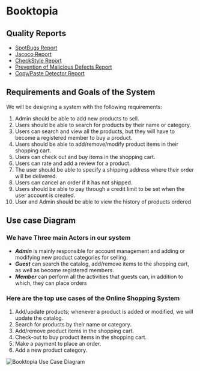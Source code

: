 # Booktopia
## Quality Reports
* [SpotBugs Report](https://mohamed-saber-97.github.io/booktopia/spotbugs.html)
* [Jacoco Report](https://Mohamed-Saber-97.github.io/booktopia/jacoco-report/index.html)
* [CheckStyle Report](https://mohamed-saber-97.github.io/booktopia/site/checkstyle.html)
* [Prevention of Malicious Defects Report](https://mohamed-saber-97.github.io/booktopia/site/pmd.html)
* [Copy/Paste Detector Report](https://mohamed-saber-97.github.io/booktopia/site/cpd.html)
## Requirements and Goals of the System
We will be designing a system with the following requirements:
1. Admin should be able to add new products to sell.
2. Users should be able to search for products by their name or category.
3. Users can search and view all the products, but they will have to become a registered member to buy a product.
4. Users should be able to add/remove/modify product items in their shopping cart. 
5. Users can check out and buy items in the shopping cart.
6. Users can rate and add a review for a product. 
7. The user should be able to specify a shipping address where their order will be delivered.
8. Users can cancel an order if it has not shipped.
9. Users should be able to pay through a credit limit to be set when the user account is created.
11. User and Admin should be able to view the history of products ordered
## Use case Diagram
### We have Three main Actors in our system
* **_Admin_** is mainly responsible for account management and adding or modifying new product categories for selling.
* **_Guest_** can search the catalog, add/remove items to the shopping cart, as well as become registered members.
* **_Member_** can perform all the activities that guests can, in addition to which, they can place orders
### Here are the top use cases of the Online Shopping System
1. Add/update products; whenever a product is added or modified, we will update the catalog.
2. Search for products by their name or category.
3. Add/remove product items in the shopping cart.
4. Check-out to buy product items in the shopping cart.
5. Make a payment to place an order.
6. Add a new product category.

![Booktopia Use Case Diagram](./Booktopia.svg "Booktopia Use Case Diagram")
